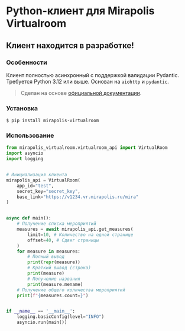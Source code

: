 # Python-клиент для Mirapolis Virtualroom

## Клиент находится в разработке!

### Особенности

Клиент полностью асинхронный с поддержкой валидации Pydantic. Требуется Python 3.12 или выше. Основан на `aiohttp` и `pydantic`.
> Сделан на основе [официальной документации](https://support.mirapolis.ru/mira-support/#&step=1&name=%5B01004%5D%5BИнструкция%5D%5BОписание+API%5D%5BUSER%5D%5BF%5D%5B2_44%5D&doaction=Go&s=IZ8RV4AEFDzTTMKY9PgS&id=69&type=mediapreview).

### Установка

```console
$ pip install mirapolis-virtualroom
```

### Использование
```Python
from mirapolis_virtualroom.virtualroom_api import VirtualRoom
import asyncio
import logging


# Инициализация клиента
mirapolis_api = VirtualRoom(
    app_id="test",
    secret_key="secret_key",
    base_link="https://v1234.vr.mirapolis.ru/mira"
)


async def main():
    # Получение списка мероприятий
    measures = await mirapolis_api.get_measures(
        limit=10, # Количество на одной странице
        offset=40, # Сдвиг страницы
    )
    for measure in measures:
        # Полный вывод
        print(repr(measure))
        # Краткий вывод (строка)
        print(measure)
        # Получение названия
        print(measure.mename)
    # Получение общего количества мероприятий
    print(f"{measures.count=}")


if __name__ == '__main__':
    logging.basicConfig(level="INFO")
    asyncio.run(main())
```
